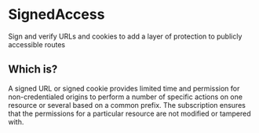 # SignedAccess
Sign and verify URLs and cookies to add a layer of protection to publicly accessible routes

## Which is?
A signed URL or signed cookie provides limited time and permission for non-credentialed origins to perform a number of specific actions on one resource or several based on a common prefix.
The subscription ensures that the permissions for a particular resource are not modified or tampered with.